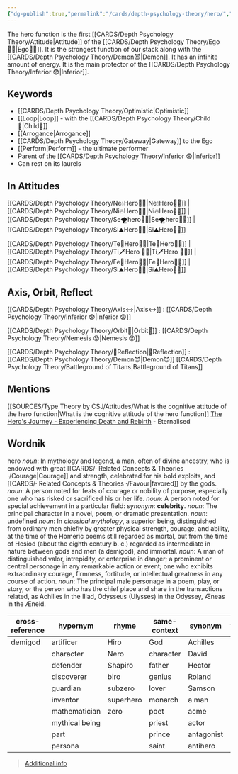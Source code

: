 ```yaml
---
{"dg-publish":true,"permalink":"/cards/depth-psychology-theory/hero/","created":"2022-12-27T21:08:31.010+01:00","updated":"2023-04-22T09:43:19.221+02:00"}
---
```



The hero function is the first [[CARDS/Depth Psychology Theory/Attitude\|Attitude]] of the [[CARDS/Depth Psychology Theory/Ego🙋‍♂️\|Ego🙋‍♂️]]. 
It is the strongest function of our stack along with the [[CARDS/Depth Psychology Theory/Demon😈\|Demon]]. 
It has an infinite amount of energy. 
It is the main protector of the [[CARDS/Depth Psychology Theory/Inferior 😨\|Inferior]]. 

## Keywords
- [[CARDS/Depth Psychology Theory/Optimistic\|Optimistic]]
- [[Loop\|Loop]] - with the [[CARDS/Depth Psychology Theory/Child👼\|Child👼]]
- [[Arrogance\|Arrogance]]
- [[CARDS/Depth Psychology Theory/Gateway\|Gateway]] to the Ego
- [[Perform\|Perform]] - the ultimate performer
- Parent of the [[CARDS/Depth Psychology Theory/Inferior 😨\|Inferior]] 
- Can rest on its laurels 

## In Attitudes

[[CARDS/Depth Psychology Theory/Ne💧Hero🦸‍♂️\|Ne💧Hero🦸‍♂️]] | [[CARDS/Depth Psychology Theory/Ni🔥Hero🦸‍♂️\|Ni🔥Hero🦸‍♂️]] | [[CARDS/Depth Psychology Theory/Se🌪️hero🦸‍♂️\|Se🌪️hero🦸‍♂️]] | [[CARDS/Depth Psychology Theory/Si⛰️Hero🦸‍♂️\|Si⛰️Hero🦸‍♂️]]

[[CARDS/Depth Psychology Theory/Te🏹Hero🦸‍♂️\|Te🏹Hero🦸‍♂️]] | [[CARDS/Depth Psychology Theory/Ti🗡️Hero 🦸‍♂️\|Ti🗡️Hero 🦸‍♂️]] | [[CARDS/Depth Psychology Theory/Fe💉Hero🦸‍♂️\|Fe💉Hero🦸‍♂️]] | [[CARDS/Depth Psychology Theory/Si⛰️Hero🦸‍♂️\|Si⛰️Hero🦸‍♂️]]

## Axis, Orbit, Reflect

[[CARDS/Depth Psychology Theory/Axis↔️\|Axis↔️]] : [[CARDS/Depth Psychology Theory/Inferior 😨\|Inferior 😨]]

[[CARDS/Depth Psychology Theory/Orbit💫\|Orbit💫]] : [[CARDS/Depth Psychology Theory/Nemesis 😟\|Nemesis 😟]]

[[CARDS/Depth Psychology Theory/🔀Reflection\|🔀Reflection]] : [[CARDS/Depth Psychology Theory/Demon😈\|Demon😈]]
[[CARDS/Depth Psychology Theory/Battleground of Titans\|Battleground of Titans]]

## Mentions 
[[SOURCES/Type Theory by CSJ/Attitudes/What is the cognitive attitude of the hero function\|What is the cognitive attitude of the hero function]]
[The Hero's Journey - Experiencing Death and Rebirth](https://www.youtube.com/watch?v=tssOG2rS1AA) - Eternalised

## Wordnik
hero
*noun*: In mythology and legend, a man, often of divine ancestry, who is endowed with great [[CARDS/· Related Concepts & Theories ·/Courage\|Courage]] and strength, celebrated for his bold exploits, and [[CARDS/· Related Concepts & Theories ·/Favour\|favored]] by the gods.
*noun*: A person noted for feats of courage or nobility of purpose, especially one who has risked or sacrificed his or her life.
*noun*: A person noted for special achievement in a particular field: <i>synonym</i>: <strong> celebrity</strong>.
*noun*: The principal character in a novel, poem, or dramatic presentation.
*noun*: undefined
*noun*: In <em>classical mythology</em>, a superior being, distinguished from ordinary men chiefly by greater physical strength, courage, and ability, at the time of the Homeric poems still regarded as mortal, but from the time of Hesiod (about the eighth century <sc>b. c.</sc>) regarded as intermediate in nature between gods and men (a demigod), and immortal.
*noun*: A man of distinguished valor, intrepidity, or enterprise in danger; a prominent or central personage in any remarkable action or event; one who exhibits extraordinary courage, firmness, fortitude, or intellectual greatness in any course of action.
*noun*: The principal male personage in a poem, play, or story, or the person who has the chief place and share in the transactions related, as Achilles in the Iliad, Odysseus (Ulysses) in the Odyssey, Æneas in the Æneid.

| cross-reference |hypernym |rhyme |same-context |synonym |variant |
| --- | --- | --- | --- | --- | --- |
| demigod | artificer | Hiro | God | Achilles | heroes |
|  | character | Nero | character | David |  |
|  | defender | Shapiro | father | Hector |  |
|  | discoverer | biro | genius | Roland |  |
|  | guardian | subzero | lover | Samson |  |
|  | inventor | superhero | monarch | a man |  |
|  | mathematician | zero | poet | acme |  |
|  | mythical being |  | priest | actor |  |
|  | part |  | prince | antagonist |  |
|  | persona |  | saint | antihero |  |

> [Additional info](https://www.wordnik.com/words/hero)

